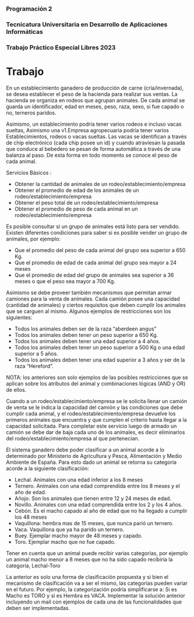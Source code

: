 ### **Programación 2**
### Tecnicatura Universitaria en Desarrollo de Aplicaciones Informáticas
### Trabajo Práctico Especial Libres 2023

# Trabajo

En un establecimiento ganadero de producción de carne (cría/invernada), se desea establecer
el peso de la hacienda para realizar sus ventas. La hacienda se organiza en rodeos que
agrupan animales. De cada animal se guarda un identificador, edad en meses, peso, raza,
sexo, si fue capado o no, terneros paridos.

Asimismo, un establecimiento podría tener varios rodeos e incluso vacas sueltas, Asimismo
una v1.Empresa agropecuaria podría tener varios Establecimientos, rodeos o vacas sueltas. Las
vacas se identifican a través de chip electrónico (cada chip posee un id) y cuando atraviesan
la pasada que conduce al bebedero se pesan de forma automática a través de una balanza al
paso. De esta forma en todo momento se conoce el peso de cada animal.

Servicios Básicos :
- Obtener la cantidad de animales de un rodeo/establecimiento/empresa
- Obtener el promedio de edad de los animales de un rodeo/establecimiento/empresa
- Obtener el peso total de un rodeo/establecimiento/empresa
- Obtener el promedio de peso de cada animal en un rodeo/establecimiento/empresa
 
Es posible consultar si un grupo de animales está listo para ser vendido. Existen diferentes
condiciones para saber si es posible vender un grupo de animales, por ejemplo:

- Que el promedio del peso de cada animal del grupo sea superior a 650 Kg.
- Que el promedio de edad de cada animal del grupo sea mayor a 24 meses
- Que el promedio de edad del grupo de animales sea superior a 36 meses o que el peso sea mayor a 700 Kg.
   
Asimismo se debe proveer también mecanismos que permitan armar camiones para la venta
de animales. Cada camión posee una capacidad (cantidad de animales) y ciertos requisitos
que deben cumplir los animales que se carguen al mismo. Algunos ejemplos de restricciones
son los siguientes:

- Todos los animales deben ser de la raza “aberdeen angus”
- Todos los animales deben tener un peso superior a 650 Kg. 
- Todos los animales deben tener una edad superior a 4 años.
- Todos los animales deben tener un peso superior a 500 Kg o una edad superior a 5 años.
- Todos los animales deben tener una edad superior a 3 años y ser de la raza “Hereford”.

NOTA: los anteriores son solo ejemplos de las posibles restricciones que se aplican sobre los
atributos del animal y combinaciones lógicas (AND y OR) de ellos.

Cuando a un rodeo/establecimiento/empresa se le solicita llenar un camión de venta se le
indica la capacidad del camión y las condiciones que debe cumplir cada animal, y el
rodeo/establecimiento/empresa devuelve los primeros animales que encuentra y que cumplen
el criterio hasta llegar a la capacidad solicitada. Para completar este servicio luego de armado
un camión se debe dar de baja cada uno de los animales, es decir eliminarlos del
rodeo/establecimiento/empresa al que pertenecían.

El sistema ganadero debe poder clasificar a un animal acorde a lo determinado por Ministerio
de Agricultura y Pesca, Alimentación y Medio Ambiente de España. Para esto dado un
animal se retorna su categoría acorde a la siguiente clasificación:

- Lechal. Animales con una edad inferior a los 8 meses
- Ternero. Animales con una edad comprendida entre los 8 meses y el año de edad.
- Añojo. Son los animales que tienen entre 12 y 24 meses de edad.
- Novillo. Animales con una edad comprendida entre los 2 y los 4 años.
- Cebón. Es el macho capado al año de edad que no ha llegado a cumplir los 48 meses
- Vaquillona: hembra mas de 15 meses, que nunca parió un ternero.
- Vaca. Vaquillona que ya ha parido un ternero.
- Buey. Ejemplar macho mayor de 48 meses y capado.
- Toro. Ejemplar macho que no fue capado.

Tener en cuenta que un animal puede recibir varias categorías, por ejemplo un animal macho
menor a 8 meses que no ha sido capado recibiría la categoría, Lechal-Toro
   
La anterior es solo una forma de clasificación propuesta y si bien el mecanismo de
clasificación va a ser el mismo, las categorías pueden variar en el futuro. Por ejemplo, la
categorización podría simplificarse a: Si es Macho es TORO y si es Hembra es VACA.
Implementar la solución anterior incluyendo un mail con ejemplos de cada una de las
funcionalidades que deben ser implementadas.